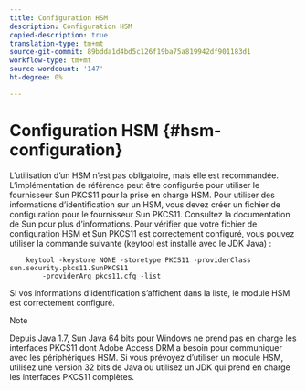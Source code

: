 ```yaml
---
title: Configuration HSM
description: Configuration HSM
copied-description: true
translation-type: tm+mt
source-git-commit: 89bdda1d4bd5c126f19ba75a819942df901183d1
workflow-type: tm+mt
source-wordcount: '147'
ht-degree: 0%

---
```



# Configuration HSM {#hsm-configuration}

L’utilisation d’un HSM n’est pas obligatoire, mais elle est recommandée. L’implémentation de référence peut être configurée pour utiliser le fournisseur Sun PKCS11 pour la prise en charge HSM. Pour utiliser des informations d’identification sur un HSM, vous devez créer un fichier de configuration pour le fournisseur Sun PKCS11. Consultez la documentation de Sun pour plus d’informations. Pour vérifier que votre fichier de configuration HSM et Sun PKCS11 est correctement configuré, vous pouvez utiliser la commande suivante (keytool est installé avec le JDK Java) :

```
    keytool -keystore NONE -storetype PKCS11 -providerClass sun.security.pkcs11.SunPKCS11 
        -providerArg pkcs11.cfg -list
```

Si vos informations d’identification s’affichent dans la liste, le module HSM est correctement configuré.

>[!NOTE]
>
>Depuis Java 1.7, Sun Java 64 bits pour Windows ne prend pas en charge les interfaces PKCS11 dont Adobe Access DRM a besoin pour communiquer avec les périphériques HSM. Si vous prévoyez d’utiliser un module HSM, utilisez une version 32 bits de Java ou utilisez un JDK qui prend en charge les interfaces PKCS11 complètes.

